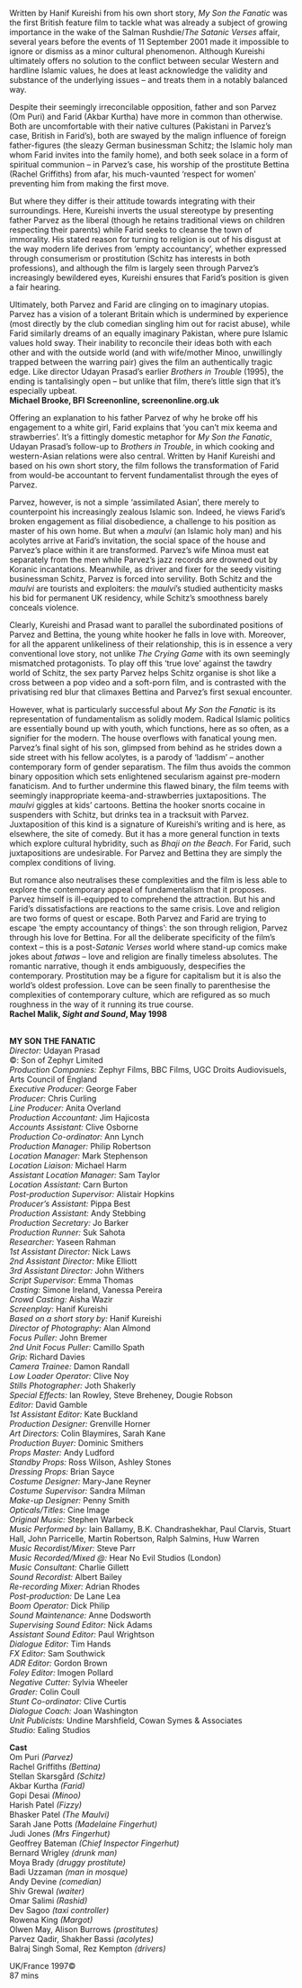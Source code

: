 
Written by Hanif Kureishi from his own short story, _My Son the Fanatic_ was the first British feature film to tackle what was already a subject of growing importance in the wake of the Salman Rushdie/_The Satanic Verses_ affair, several years before the events of 11 September 2001 made it impossible to ignore or dismiss as a minor cultural phenomenon. Although Kureishi ultimately offers no solution to the conflict between secular Western and hardline Islamic values, he does at least acknowledge the validity and substance of the underlying issues – and treats them in a notably balanced way.

Despite their seemingly irreconcilable opposition, father and son Parvez (Om Puri) and Farid (Akbar Kurtha) have more in common than otherwise. Both are uncomfortable with their native cultures (Pakistani in Parvez’s case, British in Farid’s), both are swayed by the malign influence of foreign father-figures (the sleazy German businessman Schitz; the Islamic holy man whom Farid invites into the family home), and both seek solace in a form of spiritual communion – in Parvez’s case, his worship of the prostitute Bettina (Rachel Griffiths) from afar, his much-vaunted ‘respect for women’ preventing him from making the first move.

But where they differ is their attitude towards integrating with their surroundings. Here, Kureishi inverts the usual stereotype by presenting father Parvez as the liberal (though he retains traditional views on children respecting their parents) while Farid seeks to cleanse the town of immorality. His stated reason for turning to religion is out of his disgust at the way modern life derives from ‘empty accountancy’, whether expressed through consumerism or prostitution (Schitz has interests in both professions), and although the film is largely seen through Parvez’s increasingly bewildered eyes, Kureishi ensures that Farid’s position is given a fair hearing.

Ultimately, both Parvez and Farid are clinging on to imaginary utopias. Parvez has a vision of a tolerant Britain which is undermined by experience (most directly by the club comedian singling him out for racist abuse), while Farid similarly dreams of an equally imaginary Pakistan, where pure Islamic values hold sway. Their inability to reconcile their ideas both with each other and with the outside world (and with wife/mother Minoo, unwillingly trapped between the warring pair) gives the film an authentically tragic edge. Like director Udayan Prasad’s earlier _Brothers in Trouble_ (1995), the ending is tantalisingly open – but unlike that film, there’s little sign that it’s especially upbeat.  
**Michael Brooke, BFI Screenonline, screenonline.org.uk**

Offering an explanation to his father Parvez of why he broke off his engagement to a white girl, Farid explains that ‘you can’t mix keema and strawberries’. It’s a fittingly domestic metaphor for _My Son the Fanatic_, Udayan Prasad’s follow-up to _Brothers in Trouble_, in which cooking and western-Asian relations were also central. Written by Hanif Kureishi and based on his own short story, the film follows the transformation of Farid from would-be accountant to fervent fundamentalist through the eyes of Parvez.

Parvez, however, is not a simple ‘assimilated Asian’, there merely to counterpoint his increasingly zealous Islamic son. Indeed, he views Farid’s broken engagement as filial disobedience, a challenge to his position as master of his own home. But when a _maulvi_ (an Islamic holy man) and his acolytes arrive at Farid’s invitation, the social space of the house and Parvez’s place within it are transformed. Parvez’s wife Minoa must eat separately from the men while Parvez’s jazz records are drowned out by Koranic incantations. Meanwhile, as driver and fixer for the seedy visiting businessman Schitz, Parvez is forced into servility. Both Schitz and the _maulvi_ are tourists and exploiters: the _maulvi_’s studied authenticity masks his bid for permanent UK residency, while Schitz’s smoothness barely conceals violence.

Clearly, Kureishi and Prasad want to parallel the subordinated positions of Parvez and Bettina, the young white hooker he falls in love with. Moreover, for all the apparent unlikeliness of their relationship, this is in essence a very conventional love story, not unlike _The Crying Game_ with its own seemingly mismatched protagonists. To play off this ‘true love’ against the tawdry world of Schitz, the sex party Parvez helps Schitz organise is shot like a cross between a pop video and a soft-porn film, and is contrasted with the privatising red blur that climaxes Bettina and Parvez’s first sexual encounter.

However, what is particularly successful about _My Son the Fanatic_ is its representation of fundamentalism as solidly modem. Radical Islamic politics are essentially bound up with youth, which functions, here as so often, as a signifier for the modern. The house overflows with fanatical young men. Parvez’s final sight of his son, glimpsed from behind as he strides down a side street with his fellow acolytes, is a parody of ‘laddism’ – another contemporary form of gender separatism. The film thus avoids the common binary opposition which sets enlightened secularism against pre-modern fanaticism. And to further undermine this flawed binary, the film teems with seemingly inappropriate keema-and-strawberries juxtapositions. The _maulvi_ giggles at kids’ cartoons. Bettina the hooker snorts cocaine in suspenders with Schitz, but drinks tea in a tracksuit with Parvez. Juxtaposition of this kind is a signature of Kureishi’s writing and is here, as elsewhere, the site of comedy. But it has a more general function in texts which explore cultural hybridity, such as _Bhaji on the Beach_. For Farid, such juxtapositions are undesirable. For Parvez and Bettina they are simply the complex conditions of living.

But romance also neutralises these complexities and the film is less able to explore the contemporary appeal of fundamentalism that it proposes. Parvez himself is ill-equipped to comprehend the attraction. But his and Farid’s dissatisfactions are reactions to the same crisis. Love and religion are two forms of quest or escape. Both Parvez and Farid are trying to escape ‘the empty accountancy of things’: the son through religion, Parvez through his love for Bettina. For all the deliberate specificity of the film’s context – this is a post-_Satanic Verses_ world where stand-up comics make jokes about _fatwas_ – love and religion are finally timeless absolutes. The romantic narrative, though it ends ambiguously, despecifies the contemporary. Prostitution may be a figure for capitalism but it is also the world’s oldest profession. Love can be seen finally to parenthesise the complexities of contemporary culture, which are refigured as so much roughness in the way of it running its true course.  
**Rachel Malik, _Sight and Sound_, May 1998**
<br><br>

**MY SON THE FANATIC**<br>
_Director:_ Udayan Prasad<br>
©: Son of Zephyr Limited<br>
_Production Companies:_ Zephyr Films, BBC Films, UGC Droits Audiovisuels, Arts Council of England<br>
_Executive Producer:_ George Faber<br>
_Producer:_ Chris Curling<br>
_Line Producer:_ Anita Overland<br>
_Production Accountant:_ Jim Hajicosta<br>
_Accounts Assistant:_ Clive Osborne<br>
_Production Co-ordinator:_ Ann Lynch<br>
_Production Manager:_ Philip Robertson<br>
_Location Manager:_ Mark Stephenson<br>
_Location Liaison:_ Michael Harm<br>
_Assistant Location Manager:_ Sam Taylor<br>
_Location Assistant:_ Carn Burton<br>
_Post-production Supervisor:_ Alistair Hopkins<br>
_Producer’s Assistant:_ Pippa Best<br>
_Production Assistant:_ Andy Stebbing<br>
_Production Secretary:_ Jo Barker<br>
_Production Runner:_ Suk Sahota<br>
_Researcher:_ Yaseen Rahman<br>
_1st Assistant Director:_ Nick Laws<br>
_2nd Assistant Director:_ Mike Elliott<br>
_3rd Assistant Director:_ John Withers<br>
_Script Supervisor:_ Emma Thomas<br>
_Casting:_ Simone Ireland, Vanessa Pereira<br>
_Crowd Casting:_ Aisha Wazir<br>
_Screenplay:_ Hanif Kureishi<br>
_Based on a short story by:_ Hanif Kureishi<br>
_Director of Photography:_ Alan Almond<br>
_Focus Puller:_ John Bremer<br>
_2nd Unit Focus Puller:_ Camillo Spath<br>
_Grip:_ Richard Davies<br>
_Camera Trainee:_ Damon Randall<br>
_Low Loader Operator:_ Clive Noy<br>
_Stills Photographer:_ Joth Shakerly<br>
_Special Effects:_ Ian Rowley, Steve Breheney, Dougie Robson<br>
_Editor:_ David Gamble<br>
_1st Assistant Editor:_ Kate Buckland<br>
_Production Designer:_ Grenville Horner<br>
_Art Directors:_ Colin Blaymires, Sarah Kane<br>
_Production Buyer:_ Dominic Smithers<br>
_Props Master:_ Andy Ludford<br>
_Standby Props:_ Ross Wilson, Ashley Stones<br>
_Dressing Props:_ Brian Sayce<br>
_Costume Designer:_ Mary-Jane Reyner<br>
_Costume Supervisor:_ Sandra Milman<br>
_Make-up Designer:_ Penny Smith<br>
_Opticals/Titles:_ Cine Image<br>
_Original Music:_ Stephen Warbeck<br>
_Music Performed by:_ Iain Ballamy, B.K. Chandrashekhar, Paul Clarvis, Stuart Hall,  John Parricelle, Martin Robertson,  Ralph Salmins, Huw Warren<br>
_Music Recordist/Mixer:_ Steve Parr<br>
_Music Recorded/Mixed @:_  Hear No Evil Studios (London)<br>
_Music Consultant:_ Charlie Gillett<br>
_Sound Recordist:_ Albert Bailey<br>
_Re-recording Mixer:_ Adrian Rhodes<br>
_Post-production:_ De Lane Lea<br>
_Boom Operator:_ Dick Philip<br>
_Sound Maintenance:_ Anne Dodsworth<br>
_Supervising Sound Editor:_ Nick Adams<br>
_Assistant Sound Editor:_ Paul Wrightson<br>
_Dialogue Editor:_ Tim Hands<br>
_FX Editor:_ Sam Southwick<br>
_ADR Editor:_ Gordon Brown<br>
_Foley Editor:_ Imogen Pollard<br>
_Negative Cutter:_ Sylvia Wheeler<br>
_Grader:_ Colin Coull<br>
_Stunt Co-ordinator:_ Clive Curtis<br>
_Dialogue Coach:_ Joan Washington<br>
_Unit Publicists:_ Undine Marshfield,  Cowan Symes & Associates<br>
_Studio:_ Ealing Studios<br>

**Cast**<br>
Om Puri _(Parvez)_<br>
Rachel Griffiths _(Bettina)_<br>
Stellan Skarsgård _(Schitz)_<br>
Akbar Kurtha _(Farid)_<br>
Gopi Desai _(Minoo)_<br>
Harish Patel _(Fizzy)_<br>
Bhasker Patel _(The Maulvi)_<br>
Sarah Jane Potts _(Madelaine Fingerhut)_<br>
Judi Jones _(Mrs Fingerhut)_<br>
Geoffrey Bateman _(Chief Inspector Fingerhut)_<br>
Bernard Wrigley _(drunk man)_<br>
Moya Brady _(druggy prostitute)_<br>
Badi Uzzaman _(man in mosque)_<br>
Andy Devine _(comedian)_<br>
Shiv Grewal _(waiter)_<br>
Omar Salimi _(Rashid)_<br>
Dev Sagoo _(taxi controller)_<br>
Rowena King _(Margot)_<br>
Olwen May, Alison Burrows _(prostitutes)_<br>
Parvez Qadir, Shakher Bassi _(acolytes)_<br>
Balraj Singh Somal, Rez Kempton _(drivers)_<br>

UK/France 1997©<br>
87 mins<br>
<br>
<!--stackedit_data:
eyJoaXN0b3J5IjpbLTM3Nzg0NzgwOV19
-->
